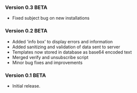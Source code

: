 ### Version 0.3 BETA
- Fixed subject bug on new installations

### Version 0.2 BETA
- Added 'info box' to display errors and information
- Added sanitizing and validation of data sent to server
- Templates now stored in database as base64 encoded text
- Merged verify and unsubscribe script
- Minor bug fixes and improvements

### Version 0.1 BETA
- Initial release.
